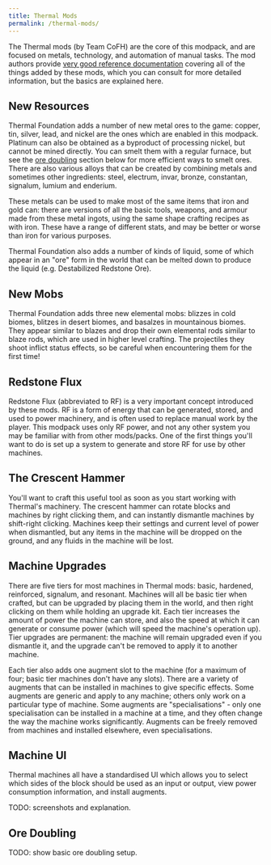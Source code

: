 ```yaml
---
title: Thermal Mods
permalink: /thermal-mods/
---
```


The Thermal mods (by Team CoFH) are the core of this modpack, and are focused on metals, technology, and automation of manual tasks. The mod authors provide [very good reference documentation](https://teamcofh.com/docs/) covering all of the things added by these mods, which you can consult for more detailed information, but the basics are explained here.

## New Resources

Thermal Foundation adds a number of new metal ores to the game: copper, tin, silver, lead, and nickel are the ones which are enabled in this modpack. Platinum can also be obtained as a byproduct of processing nickel, but cannot be mined directly. You can smelt them with a regular furnace, but see the [ore doubling](#ore-doubling) section below for more efficient ways to smelt ores. There are also various alloys that can be created by combining metals and sometimes other ingredients: steel, electrum, invar, bronze, constantan, signalum, lumium and enderium.

These metals can be used to make most of the same items that iron and gold can: there are versions of all the basic tools, weapons, and armour made from these metal ingots, using the same shape crafting recipes as with iron. These have a range of different stats, and may be better or worse than iron for various purposes.

Thermal Foundation also adds a number of kinds of liquid, some of which appear in an "ore" form in the world that can be melted down to produce the liquid (e.g. Destabilized Redstone Ore).

## New Mobs

Thermal Foundation adds three new elemental mobs: blizzes in cold biomes, blitzes in desert biomes, and basalzes in mountainous biomes. They appear similar to blazes and drop their own elemental rods similar to blaze rods, which are used in higher level crafting. The projectiles they shoot inflict status effects, so be careful when encountering them for the first time!

## Redstone Flux

Redstone Flux (abbreviated to RF) is a very important concept introduced by these mods. RF is a form of energy that can be generated, stored, and used to power machinery, and is often used to replace manual work by the player. This modpack uses only RF power, and not any other system you may be familiar with from other mods/packs. One of the first things you'll want to do is set up a system to generate and store RF for use by other machines.

## The Crescent Hammer

You'll want to craft this useful tool as soon as you start working with Thermal's machinery. The crescent hammer can rotate blocks and machines by right clicking them, and can instantly dismantle machines by shift-right clicking. Machines keep their settings and current level of power when dismantled, but any items in the machine will be dropped on the ground, and any fluids in the machine will be lost.

## Machine Upgrades

There are five tiers for most machines in Thermal mods: basic, hardened, reinforced, signalum, and resonant. Machines will all be basic tier when crafted, but can be upgraded by placing them in the world, and then right clicking on them while holding an upgrade kit. Each tier increases the amount of power the machine can store, and also the speed at which it can generate or consume power (which will speed the machine's operation up). Tier upgrades are permanent: the machine will remain upgraded even if you dismantle it, and the upgrade can't be removed to apply it to another machine.

Each tier also adds one augment slot to the machine (for a maximum of four; basic tier machines don't have any slots). There are a variety of augments that can be installed in machines to give specific effects. Some augments are generic and apply to any machine; others only work on a particular type of machine. Some augments are "specialisations" - only one specialisation can be installed in a machine at a time, and they often change the way the machine works significantly. Augments can be freely removed from machines and installed elsewhere, even specialisations.

## Machine UI

Thermal machines all have a standardised UI which allows you to select which sides of the block should be used as an input or output, view power consumption information, and install augments.

TODO: screenshots and explanation.

## Ore Doubling

TODO: show basic ore doubling setup.
